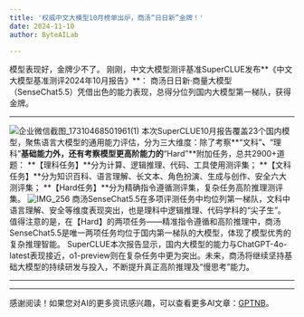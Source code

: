 ```yaml
---
title: '权威中文大模型10月榜单出炉，商汤“日日新”金牌！'
date: 2024-11-10
author: ByteAILab

---
```


模型表现好，金牌少不了。
刚刚，中文大模型测评基准SuperCLUE发布**《中文大模型基准测评2024年10月报告》**：
商汤日日新·商量大模型（SenseChat5.5）凭借出色的能力表现，总得分位列国内大模型第一梯队，获得金牌。

---

![企业微信截图_17310468501961(1)](https://image.jiqizhixin.com/uploads/editor/63502284-cfeb-4554-a5f1-a0dab0617ddc/1731057481618.png)
本次SuperCLUE10月报告覆盖23个国内模型，聚焦语言大模型的通用能力评估，分为三大维度：除了考察**“文科”**、**“理科”**基础能力外，还有考察模型更高阶能力的**“Hard”**附加任务，总共2900+道题：
**【理科任务】**分为计算、逻辑推理、代码、工具使用测评集；
**【文科任务】**分为知识百科、语言理解、长文本、角色扮演、生成与创作、安全六大测评集；
**【Hard任务】**分为精确指令遵循测评集，复杂任务高阶推理测评集。
![IMG_256](https://image.jiqizhixin.com/uploads/editor/29eb40cb-8c72-4db8-a017-3f352a35e8bd/1731057481625.png)
商汤SenseChat5.5在多项评测任务中均位列第一梯队，文科中语言理解、安全等维度表现突出，也是理科中逻辑推理、代码学科的“尖子生”。
值得注意的是，在【Hard】的两项任务——精准指令遵循和高阶推理中，商汤SenseChat5.5是唯一两项任务均位于国内第一梯队的大模型，体现了模型优秀的复杂推理智能。
SuperCLUE本次报告显示，国内大模型的能力与ChatGPT-4o-latest表现接近，o1-preview则在复杂任务中更为突出。未来，商汤将继续坚持基础大模型的持续研发与投入，不断提升真正高阶推理及“慢思考”能力。

---
---
感谢阅读！如果您对AI的更多资讯感兴趣，可以查看更多AI文章：[GPTNB](https://gptnb.com)。